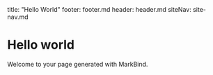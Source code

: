 <frontmatter>
  title: "Hello World"
  footer: footer.md
  header: header.md
  siteNav: site-nav.md
</frontmatter>

# Hello world
Welcome to your page generated with MarkBind.
